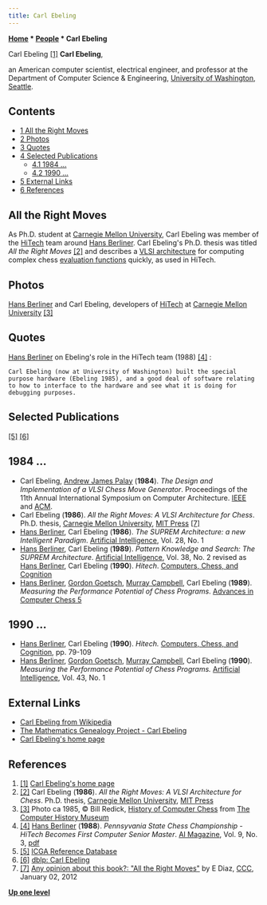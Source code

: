 ```yaml
---
title: Carl Ebeling
---
```

**[Home](Home "Home") * [People](People "People") * Carl Ebeling**

[](https://homes.cs.washington.edu/~ebeling/) Carl Ebeling <a id="cite-note-1" href="#cite-ref-1">[1]</a>
**Carl Ebeling**,

an American computer scientist, electrical engineer, and professor at the Department of Computer Science & Engineering, [University of Washington](https://en.wikipedia.org/wiki/University_of_Washington), [Seattle](https://en.wikipedia.org/wiki/Seattle%2C_Washington).

## Contents

- [1 All the Right Moves](#all-the-right-moves)
- [2 Photos](#photos)
- [3 Quotes](#quotes)
- [4 Selected Publications](#selected-publications)
  - [4.1 1984 ...](#1984-...)
  - [4.2 1990 ...](#1990-...)
- [5 External Links](#external-links)
- [6 References](#references)

## All the Right Moves

As Ph.D. student at [Carnegie Mellon University](Carnegie_Mellon_University "Carnegie Mellon University"), Carl Ebeling was member of the [HiTech](HiTech "HiTech") team around [Hans Berliner](Hans_Berliner "Hans Berliner"). Carl Ebeling's Ph.D. thesis was titled *All the Right Moves* <a id="cite-note-2" href="#cite-ref-2">[2]</a> and describes a [VLSI architecture](VLSI_Design "VLSI Design") for computing complex chess [evaluation functions](Evaluation_Function "Evaluation Function") quickly, as used in HiTech.

## Photos

[](http://www.computerhistory.org/chess/full_record.php?iid=stl-431e1a07ad4c1)
[Hans Berliner](Hans_Berliner "Hans Berliner") and Carl Ebeling, developers of [HiTech](HiTech "HiTech") at [Carnegie Mellon University](Carnegie_Mellon_University "Carnegie Mellon University") <a id="cite-note-3" href="#cite-ref-3">[3]</a>

## Quotes

[Hans Berliner](Hans_Berliner "Hans Berliner") on Ebeling's role in the HiTech team (1988) <a id="cite-note-4" href="#cite-ref-4">[4]</a> :

```
Carl Ebeling (now at University of Washington) built the special purpose hardware (Ebeling 1985), and a good deal of software relating to how to interface to the hardware and see what it is doing for debugging purposes. 

```

## Selected Publications

<a id="cite-note-5" href="#cite-ref-5">[5]</a> <a id="cite-note-6" href="#cite-ref-6">[6]</a>

## 1984 ...

- Carl Ebeling, [Andrew James Palay](Andrew_James_Palay "Andrew James Palay") (**1984**). *The Design and Implementation of a VLSI Chess Move Generator*. Proceedings of the 11th Annual International Symposium on Computer Architecture. [IEEE](IEEE "IEEE") and [ACM](ACM "ACM").
- Carl Ebeling (**1986**). *All the Right Moves: A VLSI Architecture for Chess*. Ph.D. thesis, [Carnegie Mellon University](Carnegie_Mellon_University "Carnegie Mellon University"), [MIT Press](https://en.wikipedia.org/wiki/MIT_Press) <a id="cite-note-7" href="#cite-ref-7">[7]</a>
- [Hans Berliner](Hans_Berliner "Hans Berliner"), Carl Ebeling (**1986**). *The SUPREM Architecture: a new Intelligent Paradigm*. [Artificial Intelligence](https://en.wikipedia.org/wiki/Artificial_Intelligence_%28journal%29), Vol. 28, No. 1
- [Hans Berliner](Hans_Berliner "Hans Berliner"), Carl Ebeling (**1989**). *Pattern Knowledge and Search: The SUPREM Architecture*. [Artificial Intelligence](https://en.wikipedia.org/wiki/Artificial_Intelligence_%28journal%29), Vol. 38, No. 2 revised as [Hans Berliner](Hans_Berliner "Hans Berliner"), Carl Ebeling (**1990**). *Hitech*. [Computers, Chess, and Cognition](Computers,_Chess,_and_Cognition "Computers, Chess, and Cognition")
- [Hans Berliner](Hans_Berliner "Hans Berliner"), [Gordon Goetsch](Gordon_Goetsch "Gordon Goetsch"), [Murray Campbell](Murray_Campbell "Murray Campbell"), Carl Ebeling (**1989**). *Measuring the Performance Potential of Chess Programs*. [Advances in Computer Chess 5](Advances_in_Computer_Chess_5 "Advances in Computer Chess 5")

## 1990 ...

- [Hans Berliner](Hans_Berliner "Hans Berliner"), Carl Ebeling (**1990**). *Hitech.* [Computers, Chess, and Cognition](Computers,_Chess,_and_Cognition "Computers, Chess, and Cognition"), pp. 79-109
- [Hans Berliner](Hans_Berliner "Hans Berliner"), [Gordon Goetsch](Gordon_Goetsch "Gordon Goetsch"), [Murray Campbell](Murray_Campbell "Murray Campbell"), Carl Ebeling (**1990**). *Measuring the Performance Potential of Chess Programs.* [Artificial Intelligence](https://en.wikipedia.org/wiki/Artificial_Intelligence_%28journal%29), Vol. 43, No. 1

## External Links

- [Carl Ebeling from Wikipedia](https://en.wikipedia.org/wiki/Carl_Ebeling)
- [The Mathematics Genealogy Project - Carl Ebeling](http://genealogy.math.ndsu.nodak.edu/id.php?id=50141)
- [Carl Ebeling's home page](https://homes.cs.washington.edu/~ebeling/)

## References

1. <a id="cite-ref-1" href="#cite-note-1">[1]</a> [Carl Ebeling's home page](https://homes.cs.washington.edu/~ebeling/)
1. <a id="cite-ref-2" href="#cite-note-2">[2]</a> Carl Ebeling (**1986**). *All the Right Moves: A VLSI Architecture for Chess*. Ph.D. thesis, [Carnegie Mellon University](Carnegie_Mellon_University "Carnegie Mellon University"), [MIT Press](https://en.wikipedia.org/wiki/MIT_Press)
1. <a id="cite-ref-3" href="#cite-note-3">[3]</a> Photo ca 1985, © Bill Redick, [History of Computer Chess](http://www.computerhistory.org/chess/index.php) from [The Computer History Museum](The_Computer_History_Museum "The Computer History Museum")
1. <a id="cite-ref-4" href="#cite-note-4">[4]</a> [Hans Berliner](Hans_Berliner "Hans Berliner") (**1988**). *Pennsyvania State Chess Championship - HiTech Becomes First Computer Senior Master*. [AI Magazine](AAAI#AIMAG "AAAI"), Vol. 9, No. 3, [pdf](http://www.aaai.org/ojs/index.php/aimagazine/article/viewFile/946/864)
1. <a id="cite-ref-5" href="#cite-note-5">[5]</a> [ICGA Reference Database](ICGA_Journal#RefDB "ICGA Journal")
1. <a id="cite-ref-6" href="#cite-note-6">[6]</a> [dblp: Carl Ebeling](http://www.informatik.uni-trier.de/~ley/pers/hd/e/Ebeling:Carl.html)
1. <a id="cite-ref-7" href="#cite-note-7">[7]</a> [Any opinion about this book?: "All the Right Moves"](http://www.talkchess.com/forum/viewtopic.php?t=41743) by E Diaz, [CCC](CCC "CCC"), January 02, 2012

**[Up one level](People "People")**

